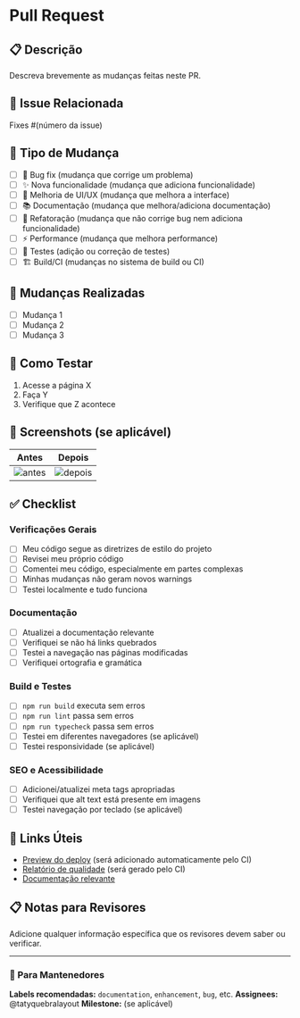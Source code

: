 # Pull Request

## 📋 Descrição

Descreva brevemente as mudanças feitas neste PR.

## 🔗 Issue Relacionada

Fixes #(número da issue)

## 🎯 Tipo de Mudança

- [ ] 🐛 Bug fix (mudança que corrige um problema)
- [ ] ✨ Nova funcionalidade (mudança que adiciona funcionalidade)
- [ ] 💄 Melhoria de UI/UX (mudança que melhora a interface)
- [ ] 📚 Documentação (mudança que melhora/adiciona documentação)
- [ ] 🔧 Refatoração (mudança que não corrige bug nem adiciona funcionalidade)
- [ ] ⚡ Performance (mudança que melhora performance)
- [ ] 🧪 Testes (adição ou correção de testes)
- [ ] 🏗️ Build/CI (mudanças no sistema de build ou CI)

## 📝 Mudanças Realizadas

- [ ] Mudança 1
- [ ] Mudança 2
- [ ] Mudança 3

## 🧪 Como Testar

1. Acesse a página X
2. Faça Y
3. Verifique que Z acontece

## 📸 Screenshots (se aplicável)

| Antes | Depois |
|-------|--------|
| ![antes](url) | ![depois](url) |

## ✅ Checklist

### Verificações Gerais
- [ ] Meu código segue as diretrizes de estilo do projeto
- [ ] Revisei meu próprio código
- [ ] Comentei meu código, especialmente em partes complexas
- [ ] Minhas mudanças não geram novos warnings
- [ ] Testei localmente e tudo funciona

### Documentação
- [ ] Atualizei a documentação relevante
- [ ] Verifiquei se não há links quebrados
- [ ] Testei a navegação nas páginas modificadas
- [ ] Verifiquei ortografia e gramática

### Build e Testes
- [ ] `npm run build` executa sem erros
- [ ] `npm run lint` passa sem erros
- [ ] `npm run typecheck` passa sem erros
- [ ] Testei em diferentes navegadores (se aplicável)
- [ ] Testei responsividade (se aplicável)

### SEO e Acessibilidade
- [ ] Adicionei/atualizei meta tags apropriadas
- [ ] Verifiquei que alt text está presente em imagens
- [ ] Testei navegação por teclado (se aplicável)

## 🔗 Links Úteis

- [Preview do deploy](#) (será adicionado automaticamente pelo CI)
- [Relatório de qualidade](#) (será gerado pelo CI)
- [Documentação relevante](link)

## 📋 Notas para Revisores

Adicione qualquer informação específica que os revisores devem saber ou verificar.

---

### 🤖 Para Mantenedores

**Labels recomendadas:** `documentation`, `enhancement`, `bug`, etc.
**Assignees:** @tatyquebralayout
**Milestone:** (se aplicável)
